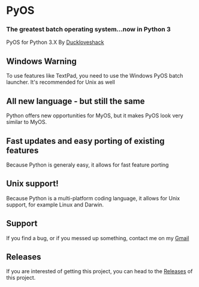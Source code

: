 # PyOS
### The greatest batch operating system...now in Python 3
PyOS for Python 3.X
By [Duckloveshack](https://www.github.com/Duckloveshack)

## Windows Warning
To use features like TextPad, you need to use the Windows PyOS batch launcher. It's recommended for Unix as well

## All new language - but still the same
Python offers new opportunities for MyOS, but it makes PyOS look very similar to MyOS.

## Fast updates and easy porting of existing features
Because Python is generaly easy, it allows for fast feature porting

## Unix support!
Because Python is a multi-platform coding language, it allows for Unix support, for example Linux and Darwin.

## Support
If you find a bug, or if you messed up something, contact me on my [Gmail](https://mail.google.com/mail/?view=cm&fs=1&to=duckloveshack@gmail.com)

## Releases
If you are interested of getting this project, you can head to the [Releases](https://www.github.com/Duckloveshack/PyOS/releases) of this project.
